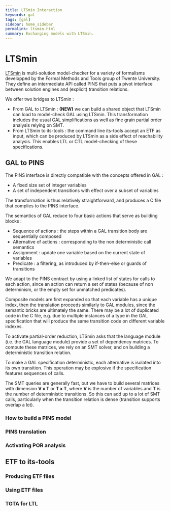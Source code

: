 ```yaml
---
title: LTSmin Interaction
keywords: gal
tags: [gal]
sidebar: home_sidebar
permalink: ltsmin.html
summary: Exchanging models with LTSmin.
---
```


# LTSmin

[LTSmin](http://fmt.cs.utwente.nl/tools/ltsmin/) is multi-solution model-checker for a variety of formalisms developped by the Formal Methods and Tools group of Twente University.
They define an intermediate API called PINS that puts a pivot interface between solution engines and (explicit) transition relations. 

We offer two bridges to LTSmin :
* From GAL to LTSmin : **(NEW)** we can build a shared object that LTSmin can load to model-check GAL using LTSmin. 
This transformation includes the usual GAL simplifications as well as fine grain partial order analysis relying on SMT.
* From LTSmin to its-tools : the command line its-tools accept an ETF as input, which can be produced by LTSmin as a side
 effect of reachability analysis. This enables LTL or CTL model-checking of these specifications.  
 
## GAL to PINS

The PINS interface is directly compatible with the concepts offered in GAL :
* A fixed size set of integer variables
* A set of independent transitions with effect over a subset of variables

The transformation is thus relatively straightforward, and produces a C file that complies 
to the PINS interface.

The semantics of GAL reduce to four basic actions that serve as building blocks :
* Sequence of actions : the steps within a GAL transition body are sequentially composed
* Alternative of actions : corresponding to the non deterministic call semantics
* Assignment : update one variable based on the current state of variables
* Predicate : a filtering, as introduced by if-then-else or guards of transitions

We adapt to the PINS contract by using a linked list of states for calls to each action, since an action can
return a set of states (because of non determinism, or the empty set for unmatched predicates).

Composite models are first expanded so that each variable has a unique index, then the translation proceeds
similarly to GAL modules, since the semantic bricks are ultimately the same. 
There may be a lot of duplicated code in the C file, e.g. due to multiple instances of a type in the GAL specification
that will produce the same transition code on different variable indexes.

To activate partial-order reduction, LTSmin asks that the language module (i.e. the GAL language module) provide a set of dependency matrices.
To compute these matrices, we rely on an SMT solver, and on building a deterministic transition relation.

To make a GAL specification deterministic, each alternative is isolated into its own transition.
This operation may be explosive if the specification features sequences of calls.  

The SMT queries are generally fast, but we have to build several matrices with dimension **V x T** or **T x T**, where **V** is the number
 of variables and **T** is the number of deterministic transitions. 
 So this can add up to a lot of SMT calls, particularly when the transition relation is dense (transition supports overlap a lot).

### How to build a PINS model

### PINS translation

### Activating POR analysis

## ETF to its-tools

### Producing ETF files

### Using ETF files

### TGTA for LTL
